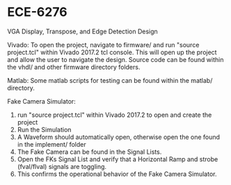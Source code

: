 # ECE-6276
VGA Display, Transpose, and Edge Detection Design

Vivado: To open the project, navigate to firmware/ and run "source project.tcl" within Vivado 2017.2 tcl console. This will open up the project and allow the user to navigate the design. Source code can be found within the vhdl/ and other firmware directory folders.

Matlab: Some matlab scripts for testing can be found within the matlab/ directory.


Fake Camera Simulator:
1) run "source project.tcl" within Vivado 2017.2 to open and create the project
2) Run the Simulation
3) A Waveform should automatically open, otherwise open the one found in the implement/ folder
4) The Fake Camera can be found in the Signal Lists.
5) Open the FKs Signal List and verify that a Horizontal Ramp and strobe (fval/flval) signals are
   toggling.
6) This confirms the operational behavior of the Fake Camera Simulator.


